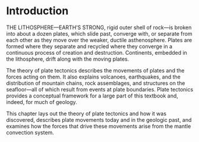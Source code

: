 # Introduction

THE LITHOSPHERE—EARTH’S STRONG, rigid outer shell of rock—is broken into about a dozen plates, which slide past, converge with, or separate from each other as they move over the weaker, ductile asthenosphere. Plates are formed where they separate and recycled where they converge in a continuous process of creation and destruction. Continents, embedded in the lithosphere, drift along with the moving plates. 

The theory of plate tectonics describes the movements of plates and the forces acting on them. It also explains volcanoes, earthquakes, and the distribution of mountain chains, rock assemblages, and structures on the seafloor—all of which result from events at plate boundaries. Plate tectonics provides a conceptual framework for a large part of this textbook and, indeed, for much of geology. 

This chapter lays out the theory of plate tectonics and how it was discovered, describes plate movements today and in the geologic past, and examines how the forces that drive these movements arise from the mantle convection system.

